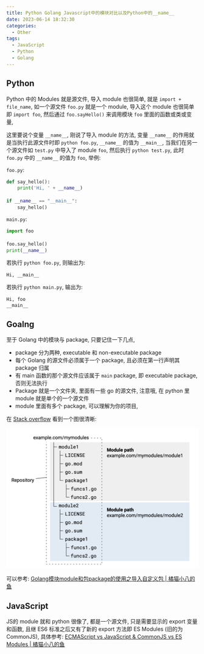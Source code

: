 ```yaml
---
title: Python Golang Javascript中的模块对比以及Python中的__name__
date: 2023-06-14 18:32:30
categories:
  - Other
tags:
  - JavaScript
  - Python
  - Golang
---
```


## Python

Python 中的 Modules 就是源文件, 导入 module 也很简单, 就是 `import + file_name`, 如一个源文件 `foo.py`  就是一个 module, 导入这个 module 也很简单即 `import foo`, 然后通过 `foo.sayHello()` 来调用模块 `foo` 里面的函数或类或变量, 

 这里要说个变量 `__name__`, 刚说了导入 module 的方法, 变量 `__name__` 的作用就是当执行此源文件时即 `python foo.py`, `__name__` 的值为 `__main__`, 当我们在另一个源文件如 `test.py` 中导入了 module `foo`, 然后执行 `python test.py`, 此时 `foo.py` 中的 `__name__` 的值为 `foo`, 举例:

`foo.py`:

```python
def say_hello():
    print('Hi, ' + __name__)

if __name__ == "__main__":
    say_hello()
```

`main.py`:

```python
import foo

foo.say_hello()
print(__name__)
```

若执行 `python foo.py`, 则输出为:

```
Hi, __main__
```

若执行 `python main.py`, 输出为:

```
Hi, foo
__main__
```

## Goalng

至于 Golang 中的模块与 package, 只要记住一下几点, 

- package 分为两种, executable 和 non-executable package
- 每个 Golang 的源文件必须属于一个 package, 且必须在第一行声明其 package 归属
- 有 main 函数的那个源文件应该属于 `main` package, 即 executable package, 否则无法执行
- Package 就是一个文件夹, 里面有一些 go 的源文件, 注意哦, 在 python 里 module 就是单个的一个源文件
- module 里面有多个 package, 可以理解为你的项目, 

在 [Stack overflow](https://stackoverflow.com/a/72059294/16317008) 看到一个图很清晰:

![a](/002-modules-golang-python-javascript/a.png)

可以参考: [Golang模块module和包package的使用之导入自定义包 | 橘猫小八的鱼](https://davidzhu.xyz/2023/05/21/Golang/Basics/go-modules/)

## JavaScript

JS的 module 就和 python 很像了, 都是一个源文件, 只是需要显示的 export 变量和函数, 且继 ES6 标准之后又有了新的 export 方法即 ES Modules (旧的为 CommonJS), 具体参考: [ECMAScript vs JavaScript & CommonJS vs ES Modules | 橘猫小八的鱼](https://davidzhu.xyz/2023/06/13/JS/Basics/es-vs-js/)
